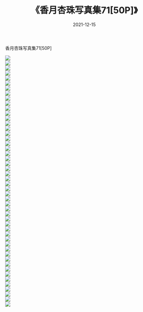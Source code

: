 ﻿---
layout: post
title:  《香月杏珠写真集71[50P]》
date:   2021-12-15
img: http://img.660000.xyz/Sharelink/性感/2021/香月杏珠写真集71[50P]/000.jpg
categories: [美女, 清纯, 唯美]
---

香月杏珠写真集71[50P]

  ![](http://img.660000.xyz/Sharelink/性感/2021/香月杏珠写真集71[50P]/001.jpg) <br> ![](http://img.660000.xyz/Sharelink/性感/2021/香月杏珠写真集71[50P]/002.jpg) <br> ![](http://img.660000.xyz/Sharelink/性感/2021/香月杏珠写真集71[50P]/003.jpg) <br> ![](http://img.660000.xyz/Sharelink/性感/2021/香月杏珠写真集71[50P]/004.jpg) <br> ![](http://img.660000.xyz/Sharelink/性感/2021/香月杏珠写真集71[50P]/005.jpg) <br> ![](http://img.660000.xyz/Sharelink/性感/2021/香月杏珠写真集71[50P]/006.jpg) <br> ![](http://img.660000.xyz/Sharelink/性感/2021/香月杏珠写真集71[50P]/007.jpg) <br> ![](http://img.660000.xyz/Sharelink/性感/2021/香月杏珠写真集71[50P]/008.jpg) <br> ![](http://img.660000.xyz/Sharelink/性感/2021/香月杏珠写真集71[50P]/009.jpg) <br> ![](http://img.660000.xyz/Sharelink/性感/2021/香月杏珠写真集71[50P]/010.jpg) <br> ![](http://img.660000.xyz/Sharelink/性感/2021/香月杏珠写真集71[50P]/011.jpg) <br> ![](http://img.660000.xyz/Sharelink/性感/2021/香月杏珠写真集71[50P]/012.jpg) <br> ![](http://img.660000.xyz/Sharelink/性感/2021/香月杏珠写真集71[50P]/013.jpg) <br> ![](http://img.660000.xyz/Sharelink/性感/2021/香月杏珠写真集71[50P]/014.jpg) <br> ![](http://img.660000.xyz/Sharelink/性感/2021/香月杏珠写真集71[50P]/015.jpg) <br> ![](http://img.660000.xyz/Sharelink/性感/2021/香月杏珠写真集71[50P]/016.jpg) <br> ![](http://img.660000.xyz/Sharelink/性感/2021/香月杏珠写真集71[50P]/017.jpg) <br> ![](http://img.660000.xyz/Sharelink/性感/2021/香月杏珠写真集71[50P]/018.jpg) <br> ![](http://img.660000.xyz/Sharelink/性感/2021/香月杏珠写真集71[50P]/019.jpg) <br> ![](http://img.660000.xyz/Sharelink/性感/2021/香月杏珠写真集71[50P]/020.jpg) <br> ![](http://img.660000.xyz/Sharelink/性感/2021/香月杏珠写真集71[50P]/021.jpg) <br> ![](http://img.660000.xyz/Sharelink/性感/2021/香月杏珠写真集71[50P]/022.jpg) <br> ![](http://img.660000.xyz/Sharelink/性感/2021/香月杏珠写真集71[50P]/023.jpg) <br> ![](http://img.660000.xyz/Sharelink/性感/2021/香月杏珠写真集71[50P]/024.jpg) <br> ![](http://img.660000.xyz/Sharelink/性感/2021/香月杏珠写真集71[50P]/025.jpg) <br> ![](http://img.660000.xyz/Sharelink/性感/2021/香月杏珠写真集71[50P]/026.jpg) <br> ![](http://img.660000.xyz/Sharelink/性感/2021/香月杏珠写真集71[50P]/027.jpg) <br> ![](http://img.660000.xyz/Sharelink/性感/2021/香月杏珠写真集71[50P]/028.jpg) <br> ![](http://img.660000.xyz/Sharelink/性感/2021/香月杏珠写真集71[50P]/029.jpg) <br> ![](http://img.660000.xyz/Sharelink/性感/2021/香月杏珠写真集71[50P]/030.jpg) <br> ![](http://img.660000.xyz/Sharelink/性感/2021/香月杏珠写真集71[50P]/031.jpg) <br> ![](http://img.660000.xyz/Sharelink/性感/2021/香月杏珠写真集71[50P]/032.jpg) <br> ![](http://img.660000.xyz/Sharelink/性感/2021/香月杏珠写真集71[50P]/033.jpg) <br> ![](http://img.660000.xyz/Sharelink/性感/2021/香月杏珠写真集71[50P]/034.jpg) <br> ![](http://img.660000.xyz/Sharelink/性感/2021/香月杏珠写真集71[50P]/035.jpg) <br> ![](http://img.660000.xyz/Sharelink/性感/2021/香月杏珠写真集71[50P]/036.jpg) <br> ![](http://img.660000.xyz/Sharelink/性感/2021/香月杏珠写真集71[50P]/037.jpg) <br> ![](http://img.660000.xyz/Sharelink/性感/2021/香月杏珠写真集71[50P]/038.jpg) <br> ![](http://img.660000.xyz/Sharelink/性感/2021/香月杏珠写真集71[50P]/039.jpg) <br> ![](http://img.660000.xyz/Sharelink/性感/2021/香月杏珠写真集71[50P]/040.jpg) <br> ![](http://img.660000.xyz/Sharelink/性感/2021/香月杏珠写真集71[50P]/041.jpg) <br> ![](http://img.660000.xyz/Sharelink/性感/2021/香月杏珠写真集71[50P]/042.jpg) <br> ![](http://img.660000.xyz/Sharelink/性感/2021/香月杏珠写真集71[50P]/043.jpg) <br> ![](http://img.660000.xyz/Sharelink/性感/2021/香月杏珠写真集71[50P]/044.jpg) <br> ![](http://img.660000.xyz/Sharelink/性感/2021/香月杏珠写真集71[50P]/045.jpg) <br> ![](http://img.660000.xyz/Sharelink/性感/2021/香月杏珠写真集71[50P]/046.jpg) <br> ![](http://img.660000.xyz/Sharelink/性感/2021/香月杏珠写真集71[50P]/047.jpg) <br> ![](http://img.660000.xyz/Sharelink/性感/2021/香月杏珠写真集71[50P]/048.jpg) <br> ![](http://img.660000.xyz/Sharelink/性感/2021/香月杏珠写真集71[50P]/049.jpg) <br> ![](http://img.660000.xyz/Sharelink/性感/2021/香月杏珠写真集71[50P]/050.jpg) <br>